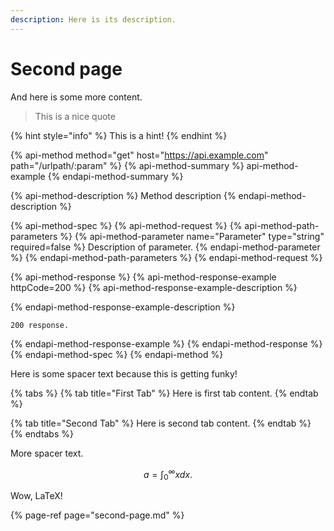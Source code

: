 ```yaml
---
description: Here is its description.
---
```


# Second page

And here is some more content.

> This is a nice quote

{% hint style="info" %}
This is a hint!
{% endhint %}

{% api-method method="get" host="https://api.example.com" path="/urlpath/:param" %}
{% api-method-summary %}
api-method-example
{% endapi-method-summary %}

{% api-method-description %}
Method description
{% endapi-method-description %}

{% api-method-spec %}
{% api-method-request %}
{% api-method-path-parameters %}
{% api-method-parameter name="Parameter" type="string" required=false %}
Description of parameter.
{% endapi-method-parameter %}
{% endapi-method-path-parameters %}
{% endapi-method-request %}

{% api-method-response %}
{% api-method-response-example httpCode=200 %}
{% api-method-response-example-description %}

{% endapi-method-response-example-description %}

```
200 response.
```
{% endapi-method-response-example %}
{% endapi-method-response %}
{% endapi-method-spec %}
{% endapi-method %}

Here is some spacer text because this is getting funky!

{% tabs %}
{% tab title="First Tab" %}
Here is first tab content.
{% endtab %}

{% tab title="Second Tab" %}
Here is second tab content.
{% endtab %}
{% endtabs %}

More spacer text.

$$
a = \int_0^\infty x dx.
$$

Wow, LaTeX!

{% page-ref page="second-page.md" %}

